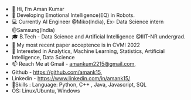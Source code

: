 - 👋 Hi, I’m Aman Kumar
- 🌱 Developing Emotional Intelligence(EQ) in Robots.
- 💻 Currently AI Engineer @Miko(India), Ex- Data Science intern @Samsung(India)
- 🎓 B.Tech - Data Science and Artificial Intelligence @IIIT-NR undergrad.
- 📄 My most recent paper acceptence is in CVMI 2022
- 👀 Interested in Analytics, Machine Learning, Statistics, Artificial Intelligence, Data Science
- 📫 Reach Me at Gmail - amankum2215@gmail.com, 
- Github - https://github.com/amank15, 
- Linkedin - https://www.linkedin.com/in/amank15/
- 📄Skills : Language: Python, C++ , Java, Javascript, SQL     
- OS: Linux/Ubuntu, Windows

             
  
    

<!---
amank15/amank15 is a ✨ special ✨ repository because its `README.md` (this file) appears on your GitHub profile.
You can click the Preview link to take a look at your changes.
--->
